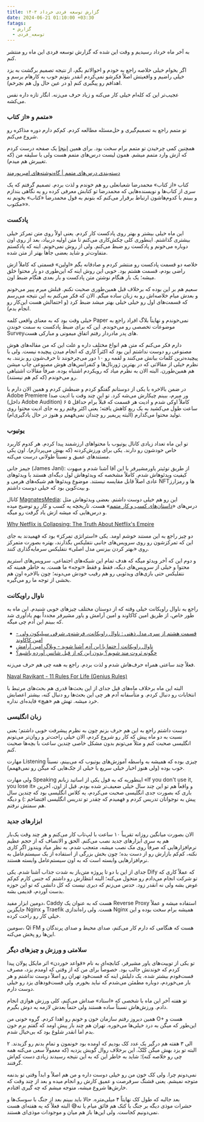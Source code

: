 ```yaml
---
title: گزارش توسعه فردی خرداد ۱۴۰۳
date: 2024-06-21 01:10:00 +03:30
fatags:
  - گزارش
  - توسعه_فردی
---
```

به آخر ماه خرداد رسیدیم و وقت این شده که گزارش توسعه فردی این ماه رو منتشر کنم. 

اگر بخوام خیلی خلاصه راجع به خودم و احوالاتم بگم، از نتیجه تصمیم برگشت به یزد خیلی راضیم و واقعیتش اصلاً فکرشو نمی‌کردم انقدر بتونم خوب به کارهام برسم و اهدافم رو پیگیری کنم (و در عین حال ول هم نچرخم).

عجیب‌تر این که کله‌ام خیلی کار می‌کنه و زیاد حرف می‌زنه. انگار تازه داره نفس می‌کشه. 
### متمم و «از کتاب»
تو متمم راجع به تصمیم‌گیری و حل‌مسئله مطالعه کردم. کم‌کم دارم دوره مذاکره رو شروع می‌کنم. 

همچنین کمی چرخیدن تو متمم برام سخت بود. برای همین [اینجا](http://aprd.ir/motamem) یک صفحه درست کردم که ازش وارد متمم میشم. همون لیست درس‌های متمم هست ولی با سلیقه من (که تغییرش هم میدم). 

[دسته‌بندی درس‌های متمم | گاه‌نوشته‌های امیرپورمند](https://aprd.ir/motamem/)

کتاب «از کتاب» محمدرضا شعبانعلی رو هم خوندم و لذت بردم. تصمیم گرفتم که یک سری از کتاب‌ها و نویسنده‌هایی که محمدرضا تو کتابش معرفی کرده رو یه نگاهی بندازم و ببینم با کدوم‌هاشون ارتباط برقرار می‌کنم که بتونم به قول محمدرضا «کتاب» بخونم نه «مکتوب». 

### پادکست
این ماه خیلی بیشتر و بهتر روی پادکست کار کردم. یعنی اولاً روی متن تمرکز خیلی بیشتری گذاشتم. اینطوری کلی چکش‌کاری می‌کنم تا متن اولیه دربیاد، بعد از روی اون دوباره می‌خونم و پادکست رو ضبط می‌کنم. ولی از روش نمی‌خونم. اینه که پادکستم متفاوت‌تر و شاید بعضی‌ جاها بهتر از متن شده. 

خلاصه دو قسمت پادکست رو منتشر کردم و صادقانه بگم «اولین» قسمتی که کاملاً ازش راضی بودم، قسمت هشتم بود. خوبی این روش اینه که این‌طوری دو بار محتوا خلق میشه؛ یک بار هنگام نوشتن متن پادکست و بار بعدی هنگام ضبط اون. 

سعیم هم بر این بوده که برخلاف قبل همین‌طوری صحبت نکنم. قبلش میرم پیپر می‌خونم و بعدش میام خلاصه‌اش رو به زبان ساده میگم. الان که فکر می‌کنم به این نتیجه می‌رسم که قسمت‌های اول رو خیلی خیلی بهتر میشد ضبط کرد (و احتمالش هست این‌کار رو انجام بدم).

خیلی وقت بود که به معنای واقعی کلمه Paper نمی‌خوندم و نهایتاً بلاگ افراد راجع به موضوعات تخصصی‌ رو می‌خوندم. این که برای ضبط پادکست به سمت خوندن Surveyهای پدر مادردار رفتم اتفاق میمونی و مبارکی هست. 

دارم فکر می‌کنم که متن هم انواع مختلف داره و علت این که من مقاله‌های هوش مصنوعی رو دوست نداشتم این بود که اکثراً کاری که انجام میدن پیچیده نیست. ولی با پیچیده‌ترین کلمات بیانش می‌کنند و لقمه رو ۱۰ دور می‌چرخونند تا حرف‌شون رو بزنند. به نظرم خیلی از مقالاتی که در بهترین ژورنال‌ها و کنفرانس‌های هوش مصنوعی چاپ میشن هم همین‌طورن. البته الان به نظرم میاد که رویکردم اشتباه بوده. صرفاً مقالات اشتباهی رو می‌خوندم (که کم هم نیستند). 

در ضمن بالاخره با یکی از دوستانم گفتگو کردم و ضبطش کردم و همین الان دارم با Adobe Premiere ور میرم، ببینم چیکارش می‌شه کرد. تو این چند وقت با ادیت صدا (داخل Adobe Audition) کاملاً اوکی شدم و ادیت هر قسمت که قبلاً برام حداقل ۵ ۶ ساعت طول می‌کشید به یک ربع کاهش یافته؛ یعنی اکثر وقتم رو به جای ادیت محتوا روی تولید محتوا می‌گذارم (البته پریمیر رو چندان نمی‌فهمم و هنوز در حال یادگیری‌ام).

### یوتیوب
تو این ماه تعداد زیادی کانال یوتیوب با محتواهای ارزشمند پیدا کردم. هر کدوم کاربرد خاص خودشون رو دارند. یکی برای ورزش‌کردنه (که بهش می‌پردازم). اون یکی مستندهای عمیق و نسبتاً طولانی درست می‌کنه. 

جیمز جانی (James Jani): از طریق توئیتر یاورمشیرفر با این آقا آشنا شدم و مبهوت کیفیت ویدئوهاش شدم. کاملاً مشخصه که ویدئوهاش لول دیگه‌ای هستند با ویدئوهای عادی اصلاً قابل مقایسه نیستند. موضوع ویدئوها هم شبکه‌های هرمی و NFTها و رمزارز و بیت‌کوین بود که خیلی دوست داشتم. 

کانال [MagnatesMedia](https://www.youtube.com/@MagnatesMedia): این رو هم خیلی دوست داشتم. بعضی ویدئوهاش مثل درس‌های «[داستان‌های کسب و کار متمم](https://motamem.org/%d8%af%d9%88%d8%b1%d9%87-mba-%d8%af%d8%a7%d8%b3%d8%aa%d8%a7%d9%86-%da%a9%d8%b3%d8%a8-%d9%88-%da%a9%d8%a7%d8%b1/)» هست. تاریخچه یه کسب و کار رو توضیح میده و درس‌هایی که میشه ازش یاد گرفت رو میگه. 

[Why Netflix is Collapsing: The Truth About Netflix's Empire](https://www.youtube.com/watch?v=UXZzyKTsBMw)

دو چیز راجع به این مستند خوشم اومد. یکی «استراتژی تمرکز» بود که فهمیدند به جای این که تمرکزشون رو روی سرویس‌های جانبی نتفلیکس بگذارند، بهتره بصورت متمرکز روی «بهتر کردن بیزنس مدل اصلی» نتفلیکس سرمایه‌‌گذاری کنند. 

و دوم این که آخر ویدئو میگه که هدف تمام این شبکه‌های اجتماعی، سرویس‌های استریم محتوا و خیلی از سرویس‌های دیگه، فقط و فقط «توجه» ما هست. به خاطر همینه که نتفلیکس حتی بازی‌‌های ویدئویی رو هم رقیب خودش می‌دونه؛ چون بالاخره اون هم بخشی از توجه ما رو می‌گیره. 

### ناوال راویکانت
راجع به ناوال راویکانت خیلی وقته که از دوستان مختلف چیزهای خوبی شنیدم. این ماه به طور خاص، از طریق امین کاکاوند و امین آرامش و یاور مشیرفر مجدداً بهم یادآوری شد که ببینم این آدم چی میگه. 

- [قسمت هشتم از سری مدل ذهنی : ناوال راویکانت، فرشته‌ی شرقی سیلیکون ولی - امین کاکاوند](https://kakavand.me/naval/)
- [ناوال راویکانت | حتما با این آدم آشنا شوید - وبلاگ امین آرامش](https://aminaramesh.ir/1399/01/09/%D9%86%D8%A7%D9%88%D8%A7%D9%84-%D8%B1%D8%A7%D9%88%DB%8C%DA%A9%D8%A7%D9%86%D8%AA/)
- [چگونه ثروت مند شویم؟ بدون این که از قبل شانس آورده باشیم؟](https://moshirfar.com/how-to-be-wealthy/)

فعلاً چند ساعتی همراه حرف‌هاش شدم و لذت بردم. راجع به همه چی هم حرف می‌زنه. 

[Naval Ravikant - 11 Rules For Life (Genius Rules)](https://www.youtube.com/watch?v=TmAO9jBqJf4)

البته این ماه برخلاف ماه‌های قبل جدای از این بحث‌ها قدری هم بحث‌های مرتبط با انتخابات رو دنبال کردم. و متأسفانه آدم هر چی این بحث‌ها رو دنبال کنه، بیشتر اعصابش خرد میشه. تهش هم «هیچ» فایده‌ای نداره. 

### زبان انگلیسی
دوست داشتم راجع به این هم حرف بزنم چون به نظرم پیشرفت خوبی داشتم؛ یعنی نسبت به دو ماه پیش که کار رو شروع کردم، الان خیلی راحت‌تر و روان‌تر می‌تونم انگلیسی صحبت کنم و مثلاً می‌تونم بدون مشکل خاصی چندین ساعت با بچه‌ها صحبت کنم.

مهارت Listening چیزی بوده که همیشه به واسطه آموزش‌های یوتیوب که می‌بینم، نسبتاً خوب بوده (ولی هنوز اخبار خیلی سریع یا خیلی از جک‌هایی که میگن رو نمی‌فهمم). 

ولی مهارت Speaking اینطوریه که به قول یکی از اساتید زبانم «If you don't use it, you lose it» و واقعاً هم تو این چند سال خیلی ضعیف‌تر شده بودم. قبل از اون، آخرین باری که بصورت جدی انگلیسی صحبت می‌کردم، یه کلاس انگلیسی بود که چندین سال پیش به نوجوانان تدریس کردم و فهمیدم که چقدر تو تدریس انگلیسی افتضاحم :) و دیگه هم سمتش نرفتم. 

### ابزارهای جدید
الان بصورت میانگین روزانه تقریباً ۱۰ ساعت با لپ‌تاب کار می‌کنم و هر چند وقت یک‌بار هم یه سری ابزارهای جدید نصب می‌کنم. الحق و الانصاف که از حجم عظیم نرم‌افزارهایی که صرفاً روی مک نصب میشه، متعجب شدم. به نظر میاد ویندوز اگر کاری نکنه، کم‌کم بازارش رو از دست بده؛ چون بخش بزرگی از استفاده از یک سیستم‌عامل به نرم‌افزارهایی وابسته است که به اون سیستم‌عامل وابسته هستند.

جدای از این با دو تا پروژه متن‌باز به شدت جذاب آشنا شدم. یکی Dify که عملاً کاری که تو شرکت انجام می‌دادم رو متحول می‌کنه؛ البته انتظارش رو داشتم که جنس کارم کم‌کم عوض بشه ولی نه انقدر زود. حدس می‌زنم که دیری نیست که کل دانشی که تو این حوزه بدست آوردم، قدیمی بشه. 

دومین ابزار مفید، Caddy هست که به عنوان یک Reverse Proxy استفاده میشه و عملاً جایگزین Nginx و Traefik هست. ولی راه‌اندازی Nginx همیشه برام سخت بوده و این خیلی کار رو راحت کرده. 

سومین، Qi FM هست که هنگامی که دارم کار می‌کنم، صدای محیط و صدای پرندگان و این‌ها رو پخش می‌کنه. 
### سلامتی و ورزش و چیزهای دیگر
تو یکی از توییت‌های یاور مشیرفر، کتابچه‌ای به نام «قواعد خوردن» اثر مایکل پولان پیدا کردم که خوندنش جالب بود. خصوصاً برای من که از وقتی که اومدم یزد، مصرف فست‌فودم بیشتر شده. یک دلیلش اینه که فست‌فود تهران رو اصلاً دوست نداشتم و هر بار می‌خوردم، دوباره مطمئن می‌شدم که نباید بخورم. ولی فست‌فود‌های یزد رو خیلی دوست دارم. 

تو هفته آخر این ماه با شخصی که «استاد» صداش می‌کنم، کلی ورزش هوازی انجام دادم. ورزش‌هاش نسبتاً ساده هستند ولی حتماً بعدش لازمه یه دوش بگیرم. 

همین دیروز رفتم سازمان خون و خونم رو اهدا کردم. گروه خونی من O+ هست و این‌طور که میگن به درد خیلی‌ها می‌خوره. تهران هم چند بار پیش اومد که گفتم برم خون بدم اما انقدر شلوغ بود که بی‌خیال شدم. 

۲ الی ۳ هفته هم درگیر یک عدد کک بودیم که اومده بود خونمون و تمام بدنم رو گزیدند. البته تو یزد بهش میگن کَتْکْ. این برخلاف روال گویش یزدیه (که معمولاً سعی می‌کنه همه چی رو خلاصه کنه)؛ شاید به خاطر این که به این نتیجه رسیدند زیادی دست کم‌اش گرفتند. 

نمی‌دونم چرا. ولی کک خون من رو خیلی دوست داره و من هم اصلاً و ابداً وقتی تو بدنمه متوجه نمیشم. یعنی قشنگ سرفرصت و عمیق کارش رو انجام میده و بعد از چند وقت که خارش‌ها شروع میشه، متوجه میشم که چه گیری افتادم. 

بعد جالبه که طول کک نهایتاً ۴ میلی‌متره. حالا باید ببینم بعد از جنگ با سوسک‌ها و حشرات موذی دیگه بر جنگ با کتک هم فائق میام یا نه😅 البته فعلاً که یه هفته‌ای هست نمی‌دونیم کجاست. ولی این‌ها باز هم میان و موجودات موذی‌ای هستند. 